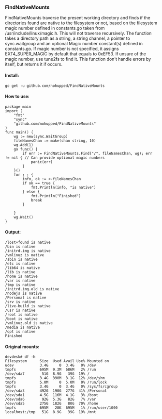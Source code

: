 ### FindNativeMounts

FindNativeMounts traverse the present working directory and finds if the directories
found are native to the filesystem or not, based on the filesystem magic number defined in constants.go taken
from /usr/include/linux/magic.h. This will not traverse recursively.
The function takes a directory path as a string, a string channel, a pointer to
sync.waitgroup and an optional Magic number constant(s) defined in constants.go.
If magic number is not specified, it assigns EXT4_SUPER_MAGIC by default that equals to 0xEF53.
If unsure of the magic number, use tune2fs to find it. This function don't handle
errors by itself, but returns it if occurs.

#### Install:

```
go get -u github.com/nohupped/FindNativeMounts
```

#### How to use:

```
package main
import (
	"fmt"
	"sync"
	"github.com/nohupped/FindNativeMounts"
)
func main() {
	wg := new(sync.WaitGroup)
	fileNamesChan := make(chan string, 10)
	wg.Add(1)
	go func() {
		if err := FindNativeMounts.Find("/", fileNamesChan, wg); err != nil { // Can provide optional magic numbers
			panic(err)
		}
	}()
	for ; ; {
		info, ok := <-fileNamesChan
		if ok == true {
			fmt.Println(info, "is native")
		} else {
			fmt.Println("Finished")
			break
		}

	}
	wg.Wait()
}
```

#### Output:

```
/lost+found is native
/bin is native
/initrd.img is native
/vmlinuz is native
/sbin is native
/etc is native
/lib64 is native
/lib is native
/home is native
/var is native
/tmp is native
/initrd.img.old is native
/nodejs is native
/Personal is native
/srv is native
/live-build is native
/usr is native
/root is native
/boot is native
/vmlinuz.old is native
/media is native
/opt is native
Finished
```

#### Original mounts:

```
devdesk# df -h
Filesystem      Size  Used Avail Use% Mounted on
udev            3.4G     0  3.4G   0% /dev
tmpfs           695M  9.3M  686M   2% /run
/dev/sda7        51G  8.9G   39G  19% /
tmpfs           3.4G  390M  3.1G  12% /dev/shm
tmpfs           5.0M     0  5.0M   0% /run/lock
tmpfs           3.4G     0  3.4G   0% /sys/fs/cgroup
/dev/sda3       492G  190G  277G  41% /Personal
/dev/sda1       4.5G  116M  4.1G   3% /boot
/dev/sda6        92G  5.3G   82G   7% /var
/dev/sda5       275G  182G   80G  70% /home
tmpfs           695M   28K  695M   1% /run/user/1000
localhost:/tmp   51G  8.9G   39G  19% /mnt
```
